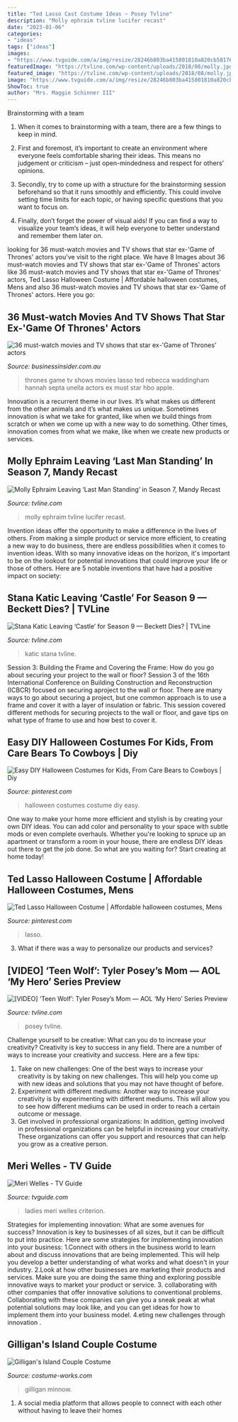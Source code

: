 ```yaml
---
title: "Ted Lasso Cast Costume Ideas ~ Posey Tvline"
description: "Molly ephraim tvline lucifer recast"
date: "2023-01-06"
categories:
- "ideas"
tags: ["ideas"]
images:
- "https://www.tvguide.com/a/img/resize/28246b803ba415801810a820cb58176c9191f85f/catalog/provider/1/3/1-5347555532.jpg?auto=webp&amp;fit=crop&amp;height=300&amp;width=200"
featuredImage: "https://tvline.com/wp-content/uploads/2018/08/molly.jpg?w=622"
featured_image: "https://tvline.com/wp-content/uploads/2018/08/molly.jpg?w=622"
image: "https://www.tvguide.com/a/img/resize/28246b803ba415801810a820cb58176c9191f85f/catalog/provider/1/3/1-5347555532.jpg?auto=webp&amp;fit=crop&amp;height=300&amp;width=200"
ShowToc: true
author: "Mrs. Maggie Schinner III"
---
```



Brainstorming with a team
1. When it comes to brainstorming with a team, there are a few things to keep in mind.
2. First and foremost, it’s important to create an environment where everyone feels comfortable sharing their ideas. This means no judgement or criticism – just open-mindedness and respect for others’ opinions.

3. Secondly, try to come up with a structure for the brainstorming session beforehand so that it runs smoothly and efficiently. This could involve setting time limits for each topic, or having specific questions that you want to focus on.

4. Finally, don’t forget the power of visual aids! If you can find a way to visualize your team’s ideas, it will help everyone to better understand and remember them later on.

	

		
looking for 36 must-watch movies and TV shows that star ex-&#039;Game of Thrones&#039; actors you've visit to the right place. We have 8 Images about 36 must-watch movies and TV shows that star ex-&#039;Game of Thrones&#039; actors like 36 must-watch movies and TV shows that star ex-&#039;Game of Thrones&#039; actors, Ted Lasso Halloween Costume | Affordable halloween costumes, Mens and also 36 must-watch movies and TV shows that star ex-&#039;Game of Thrones&#039; actors. Here you go:
		
    
## 36 Must-watch Movies And TV Shows That Star Ex-&#039;Game Of Thrones&#039; Actors

<img loading=lazy src="https://i.insider.com/600b6c21195820001155497e" onerror="this.onerror=null;this.src='https://tse3.mm.bing.net/th?id=OIP.iesvREY0gqIuyy5Ia-S9iwHaFj&amp;pid=15.1';" alt="36 must-watch movies and TV shows that star ex-&#039;Game of Thrones&#039; actors">

_Source: businessinsider.com.au_

>thrones game tv shows movies lasso ted rebecca waddingham hannah septa unella actors ex must star hbo apple. 

	

Innovation is a recurrent theme in our lives. It’s what makes us different from the other animals and it’s what makes us unique. Sometimes innovation is what we take for granted, like when we build things from scratch or when we come up with a new way to do something. Other times, innovation comes from what we make, like when we create new products or services.

    
## Molly Ephraim Leaving ‘Last Man Standing’ In Season 7, Mandy Recast

<img loading=lazy src="https://tvline.com/wp-content/uploads/2018/08/molly.jpg?w=622" onerror="this.onerror=null;this.src='https://tse3.mm.bing.net/th?id=OIP.UgYUufKPObJtHTWs8f7G1AHaE_&amp;pid=15.1';" alt="Molly Ephraim Leaving ‘Last Man Standing’ in Season 7, Mandy Recast">

_Source: tvline.com_

>molly ephraim tvline lucifer recast. 

	

Invention ideas offer the opportunity to make a difference in the lives of others. From making a simple product or service more efficient, to creating a new way to do business, there are endless possibilities when it comes to invention ideas. With so many innovative ideas on the horizon, it's important to be on the lookout for potential innovations that could improve your life or those of others. Here are 5 notable inventions that have had a positive impact on society: 
    
## Stana Katic Leaving ‘Castle’ For Season 9 — Beckett Dies? | TVLine

<img loading=lazy src="https://tvline.com/wp-content/uploads/2016/03/143169_2372.jpg?w=700" onerror="this.onerror=null;this.src='https://tse4.mm.bing.net/th?id=OIP.Cjn4kIY9N4bq9AZ8lewaYwHaE8&amp;pid=15.1';" alt="Stana Katic Leaving ‘Castle’ for Season 9 — Beckett Dies? | TVLine">

_Source: tvline.com_

>katic stana tvline. 

	

Session 3: Building the Frame and Covering the Frame: How do you go about securing your project to the wall or floor?
Session 3 of the 16th International Conference on Building Construction and Reconstruction (ICBCR) focused on securing aproject to the wall or floor. There are many ways to go about securing a project, but one common approach is to use a frame and cover it with a layer of insulation or fabric. This session covered different methods for securing projects to the wall or floor, and gave tips on what type of frame to use and how best to cover it.

    
## Easy DIY Halloween Costumes For Kids, From Care Bears To Cowboys | Diy

<img loading=lazy src="https://i.pinimg.com/originals/db/3c/ba/db3cba88be89dcd2b0f2299788123928.png" onerror="this.onerror=null;this.src='https://tse2.mm.bing.net/th?id=OIP.6ab5Azw9REdWSTh2APRAvwHaLH&amp;pid=15.1';" alt="Easy DIY Halloween Costumes for Kids, From Care Bears to Cowboys | Diy">

_Source: pinterest.com_

>halloween costumes costume diy easy. 

	

One way to make your home more efficient and stylish is by creating your own DIY ideas. You can add color and personality to your space with subtle mods or even complete overhauls. Whether you're looking to spruce up an apartment or transform a room in your house, there are endless DIY ideas out there to get the job done. So what are you waiting for? Start creating at home today!

    
## Ted Lasso Halloween Costume | Affordable Halloween Costumes, Mens

<img loading=lazy src="https://i.pinimg.com/236x/85/1a/31/851a31cbf0bcf6f743fadbaaed0eaec7.jpg?nii=t" onerror="this.onerror=null;this.src='https://tse3.mm.bing.net/th?id=OIP.k8amgAU5YmKFZdVRqYf--gAAAA&amp;pid=15.1';" alt="Ted Lasso Halloween Costume | Affordable halloween costumes, Mens">

_Source: pinterest.com_

>lasso. 

	

3. What if there was a way to personalize our products and services?

    
## [VIDEO] ‘Teen Wolf’: Tyler Posey’s Mom — AOL ‘My Hero’ Series Preview

<img loading=lazy src="https://tvline.com/wp-content/uploads/2014/11/tyler-posey-my-hero-featured.jpg?w=514" onerror="this.onerror=null;this.src='https://tse4.mm.bing.net/th?id=OIP.Df-YCl_b0VqtCB2zqGEawgHaFL&amp;pid=15.1';" alt="[VIDEO] ‘Teen Wolf’: Tyler Posey’s Mom — AOL ‘My Hero’ Series Preview">

_Source: tvline.com_

>posey tvline. 

	

Challenge yourself to be creative: What can you do to increase your creativity?
Creativity is key to success in any field. There are a number of ways to increase your creativity and success. Here are a few tips: 
1. Take on new challenges: One of the best ways to increase your creativity is by taking on new challenges. This will help you come up with new ideas and solutions that you may not have thought of before. 
2. Experiment with different mediums: Another way to increase your creativity is by experimenting with different mediums. This will allow you to see how different mediums can be used in order to reach a certain outcome or message. 
3. Get involved in professional organizations: In addition, getting involved in professional organizations can be helpful in increasing your creativity. These organizations can offer you support and resources that can help you grow as a creative person.

    
## Meri Welles - TV Guide

<img loading=lazy src="https://www.tvguide.com/a/img/resize/28246b803ba415801810a820cb58176c9191f85f/catalog/provider/1/3/1-5347555532.jpg?auto=webp&amp;fit=crop&amp;height=300&amp;width=200" onerror="this.onerror=null;this.src='https://tse2.mm.bing.net/th?id=OIP.Gm97jCyHJ6lbqOfsiB5amgAAAA&amp;pid=15.1';" alt="Meri Welles - TV Guide">

_Source: tvguide.com_

>ladies meri welles criterion. 

	

Strategies for implementing innovation: What are some avenues for success?
Innovation is key to businesses of all sizes, but it can be difficult to put into practice. Here are some strategies for implementing innovation into your business:
1.Connect with others in the business world to learn about and discuss innovations that are being implemented. This will help you develop a better understanding of what works and what doesn't in your industry.
2.Look at how other businesses are marketing their products and services. Make sure you are doing the same thing and exploring possible innovative ways to market your product or service.
3. collaborating with other companies that offer innovative solutions to conventional problems. Collaborating with these companies can give you a sneak peak at what potential solutions may look like, and you can get ideas for how to implement them into your business model.
4.eting new challenges through innovation .

    
## Gilligan&#039;s Island Couple Costume

<img loading=lazy src="https://photos.costume-works.com/full/gilligans_island_couple2.jpg" onerror="this.onerror=null;this.src='https://tse3.mm.bing.net/th?id=OIP.mjQC94-AC1dUlL0thiJF_QEsEK&amp;pid=15.1';" alt="Gilligan&#039;s Island Couple Costume">

_Source: costume-works.com_

>gilligan minnow. 

	

1. A social media platform that allows people to connect with each other without having to leave their homes 

